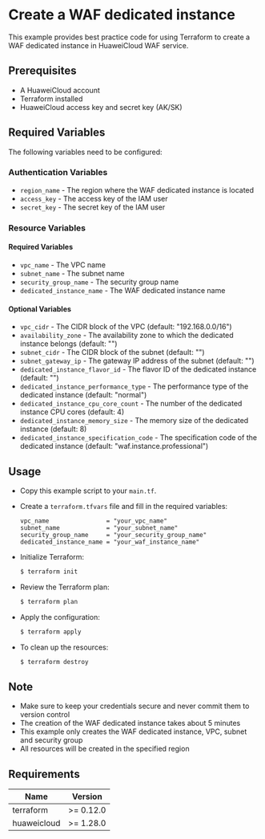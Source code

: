 # Create a WAF dedicated instance

This example provides best practice code for using Terraform to create a WAF dedicated instance in HuaweiCloud WAF service.

## Prerequisites

* A HuaweiCloud account
* Terraform installed
* HuaweiCloud access key and secret key (AK/SK)

## Required Variables

The following variables need to be configured:

### Authentication Variables

* `region_name` - The region where the WAF dedicated instance is located
* `access_key` - The access key of the IAM user
* `secret_key` - The secret key of the IAM user

### Resource Variables

#### Required Variables

* `vpc_name` - The VPC name
* `subnet_name` - The subnet name
* `security_group_name` - The security group name
* `dedicated_instance_name` - The WAF dedicated instance name

#### Optional Variables

* `vpc_cidr` - The CIDR block of the VPC (default: "192.168.0.0/16")
* `availability_zone` - The availability zone to which the dedicated instance belongs (default: "")
* `subnet_cidr` - The CIDR block of the subnet (default: "")
* `subnet_gateway_ip` - The gateway IP address of the subnet (default: "")
* `dedicated_instance_flavor_id` - The flavor ID of the dedicated instance (default: "")
* `dedicated_instance_performance_type` - The performance type of the dedicated instance (default: "normal")
* `dedicated_instance_cpu_core_count` - The number of the dedicated instance CPU cores (default: 4)
* `dedicated_instance_memory_size` - The memory size of the dedicated instance (default: 8)
* `dedicated_instance_specification_code` - The specification code of the dedicated instance (default: "waf.instance.professional")

## Usage

* Copy this example script to your `main.tf`.

* Create a `terraform.tfvars` file and fill in the required variables:

  ```hcl
  vpc_name                = "your_vpc_name"
  subnet_name             = "your_subnet_name"
  security_group_name     = "your_security_group_name"
  dedicated_instance_name = "your_waf_instance_name"
  ```

* Initialize Terraform:

  ```bash
  $ terraform init
  ```

* Review the Terraform plan:

  ```bash
  $ terraform plan
  ```

* Apply the configuration:

  ```bash
  $ terraform apply
  ```

* To clean up the resources:

  ```bash
  $ terraform destroy
  ```

## Note

* Make sure to keep your credentials secure and never commit them to version control
* The creation of the WAF dedicated instance takes about 5 minutes
* This example only creates the WAF dedicated instance, VPC, subnet and security group
* All resources will be created in the specified region

## Requirements

| Name | Version |
| ---- | ---- |
| terraform | >= 0.12.0 |
| huaweicloud | >= 1.28.0 |
